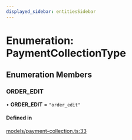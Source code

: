 ```yaml
---
displayed_sidebar: entitiesSidebar
---
```


# Enumeration: PaymentCollectionType

## Enumeration Members

### ORDER\_EDIT

• **ORDER\_EDIT** = ``"order_edit"``

#### Defined in

[models/payment-collection.ts:33](https://github.com/cloudnepal/medusa/blob/441690e9/packages/medusa/src/models/payment-collection.ts#L33)
